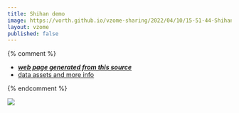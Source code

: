 ```yaml
---
title: Shihan demo
image: https://vorth.github.io/vzome-sharing/2022/04/10/15-51-44-Shihan-demo/Shihan-demo.png
layout: vzome
published: false
---
```


{% comment %}
 - [***web page generated from this source***][post]
 - [data assets and more info][github]

[post]: <https://vorth.github.io/vzome-sharing/2022/04/10/Shihan-demo-15-51-44.html>
[github]: <https://github.com/vorth/vzome-sharing/tree/main/2022/04/10/15-51-44-Shihan-demo/>
{% endcomment %}

<vzome-viewer style="width: 100%; height: 65vh;"
       src="https://vorth.github.io/vzome-sharing/2022/04/10/15-51-44-Shihan-demo/Shihan-demo.vZome" >
  <img src="https://vorth.github.io/vzome-sharing/2022/04/10/15-51-44-Shihan-demo/Shihan-demo.png" />
</vzome-viewer>

